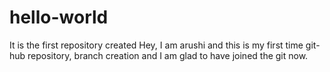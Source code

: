 # hello-world
It is the first repository created 
Hey, I am arushi and this is my first time git-hub repository, branch creation and I am glad to have joined the git now.
